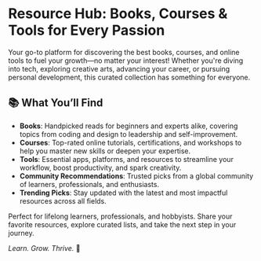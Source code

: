 # Resource Hub: Books, Courses & Tools for Every Passion  

Your go-to platform for discovering the best books, courses, and online tools to fuel your growth—no matter your interest! Whether you're diving into tech, exploring creative arts, advancing your career, or pursuing personal development, this curated collection has something for everyone.  

## 📚 What You’ll Find  

- **Books**: Handpicked reads for beginners and experts alike, covering topics from coding and design to leadership and self-improvement.  
- **Courses**: Top-rated online tutorials, certifications, and workshops to help you master new skills or deepen your expertise.  
- **Tools**: Essential apps, platforms, and resources to streamline your workflow, boost productivity, and spark creativity.  
- **Community Recommendations**: Trusted picks from a global community of learners, professionals, and enthusiasts.  
- **Trending Picks**: Stay updated with the latest and most impactful resources across all fields.  

Perfect for lifelong learners, professionals, and hobbyists. Share your favorite resources, explore curated lists, and take the next step in your journey.  

*Learn. Grow. Thrive.* 🌟  
